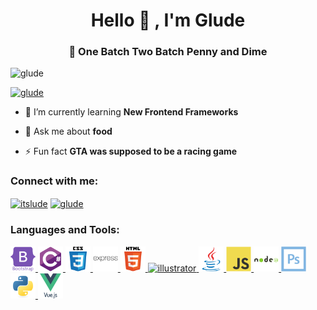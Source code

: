 <h1 align="center">Hello 🧐 , I'm Glude</h1>
<h3 align="center">🦅 One Batch Two Batch Penny and Dime</h3>

<p align="left"> <img src="https://komarev.com/ghpvc/?username=glude&label=Profile%20views&color=b40e0e&style=flat" alt="glude" /> </p>

<p align="left"> <a href="https://twitter.com/itsGlude" target="blank"><img src="https://img.shields.io/twitter/follow/gludee?logo=twitter&style=for-the-badge" alt="glude" /></a> </p>

- 🌱 I’m currently learning **New Frontend Frameworks**

- 💬 Ask me about **food**

- ⚡ Fun fact **GTA was supposed to be a racing game**

<h3 align="left">Connect with me:</h3>
<p align="left">
<a href="https://twitter.com/gludee" target="blank"><img align="center" src="https://cdn.jsdelivr.net/npm/simple-icons@3.0.1/icons/twitter.svg" alt="itslude" height="30" width="40" /></a>
<a href="https://www.youtube.com/c/glude" target="blank"><img align="center" src="https://cdn.jsdelivr.net/npm/simple-icons@3.0.1/icons/youtube.svg" alt="glude" height="30" width="40" /></a>
</p>

<h3 align="left">Languages and Tools:</h3>
<p align="left"> <a href="https://getbootstrap.com" target="_blank"> <img src="https://raw.githubusercontent.com/devicons/devicon/master/icons/bootstrap/bootstrap-plain-wordmark.svg" alt="bootstrap" width="40" height="40"/> </a> <a href="https://www.w3schools.com/cs/" target="_blank"> <img src="https://raw.githubusercontent.com/devicons/devicon/master/icons/csharp/csharp-original.svg" alt="csharp" width="40" height="40"/> </a> <a href="https://www.w3schools.com/css/" target="_blank"> <img src="https://raw.githubusercontent.com/devicons/devicon/master/icons/css3/css3-original-wordmark.svg" alt="css3" width="40" height="40"/> </a> <a href="https://expressjs.com" target="_blank"> <img src="https://raw.githubusercontent.com/devicons/devicon/master/icons/express/express-original-wordmark.svg" alt="express" width="40" height="40"/> </a> <a href="https://www.w3.org/html/" target="_blank"> <img src="https://raw.githubusercontent.com/devicons/devicon/master/icons/html5/html5-original-wordmark.svg" alt="html5" width="40" height="40"/> </a> <a href="https://www.adobe.com/in/products/illustrator.html" target="_blank"> <img src="https://www.vectorlogo.zone/logos/adobe_illustrator/adobe_illustrator-icon.svg" alt="illustrator" width="40" height="40"/> </a> <a href="https://www.java.com" target="_blank"> <img src="https://raw.githubusercontent.com/devicons/devicon/master/icons/java/java-original.svg" alt="java" width="40" height="40"/> </a> <a href="https://developer.mozilla.org/en-US/docs/Web/JavaScript" target="_blank"> <img src="https://raw.githubusercontent.com/devicons/devicon/master/icons/javascript/javascript-original.svg" alt="javascript" width="40" height="40"/> </a> <a href="https://nodejs.org" target="_blank"> <img src="https://raw.githubusercontent.com/devicons/devicon/master/icons/nodejs/nodejs-original-wordmark.svg" alt="nodejs" width="40" height="40"/> </a> <a href="https://www.photoshop.com/en" target="_blank"> <img src="https://raw.githubusercontent.com/devicons/devicon/master/icons/photoshop/photoshop-line.svg" alt="photoshop" width="40" height="40"/> </a> <a href="https://www.python.org" target="_blank"> <img src="https://raw.githubusercontent.com/devicons/devicon/master/icons/python/python-original.svg" alt="python" width="40" height="40"/> </a> <a href="https://vuejs.org/" target="_blank"> <img src="https://raw.githubusercontent.com/devicons/devicon/master/icons/vuejs/vuejs-original-wordmark.svg" alt="vuejs" width="40" height="40"/> </a> </p>
